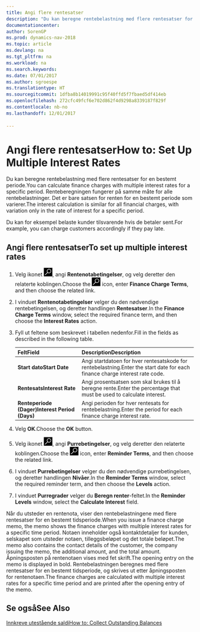 ```yaml
---
title: Angi flere rentesatser
description: "Du kan beregne rentebelastning med flere rentesatser for en bestemt periode. Renteberegningen fungerer på samme måte for alle rentebelastninger. Det er bare satsen for renten for en bestemt periode som varierer."
documentationcenter: 
author: SorenGP
ms.prod: dynamics-nav-2018
ms.topic: article
ms.devlang: na
ms.tgt_pltfrm: na
ms.workload: na
ms.search.keywords: 
ms.date: 07/01/2017
ms.author: sgroespe
ms.translationtype: HT
ms.sourcegitcommit: 1dfba8b14019991c95f40ffd5f7fbaed5df414eb
ms.openlocfilehash: 272cfc49fcf6e702d862f4d9298a8339187f829f
ms.contentlocale: nb-no
ms.lasthandoff: 12/01/2017

---
```

# <a name="how-to-set-up-multiple-interest-rates"></a><span data-ttu-id="f54d2-104">Angi flere rentesatser</span><span class="sxs-lookup"><span data-stu-id="f54d2-104">How to: Set Up Multiple Interest Rates</span></span>
<span data-ttu-id="f54d2-105">Du kan beregne rentebelastning med flere rentesatser for en bestemt periode.</span><span class="sxs-lookup"><span data-stu-id="f54d2-105">You can calculate finance charges with multiple interest rates for a specific period.</span></span> <span data-ttu-id="f54d2-106">Renteberegningen fungerer på samme måte for alle rentebelastninger. Det er bare satsen for renten for en bestemt periode som varierer.</span><span class="sxs-lookup"><span data-stu-id="f54d2-106">The interest calculation is similar for all financial charges, with variation only in the rate of interest for a specific period.</span></span>  

<span data-ttu-id="f54d2-107">Du kan for eksempel belaste kunder tilsvarende hvis de betaler sent.</span><span class="sxs-lookup"><span data-stu-id="f54d2-107">For example, you can charge customers accordingly if they pay late.</span></span>  

## <a name="to-set-up-multiple-interest-rates"></a><span data-ttu-id="f54d2-108">Angi flere rentesatser</span><span class="sxs-lookup"><span data-stu-id="f54d2-108">To set up multiple interest rates</span></span>  

1.  <span data-ttu-id="f54d2-109">Velg ikonet ![Søk etter side eller rapport](../../media/ui-search/search_small.png "Søk etter side eller rapport"), angi **Rentenotabetingelser**, og velg deretter den relaterte koblingen.</span><span class="sxs-lookup"><span data-stu-id="f54d2-109">Choose the ![Search for Page or Report](../../media/ui-search/search_small.png "Search for Page or Report icon") icon, enter **Finance Charge Terms**, and then choose the related link.</span></span>  
2.  <span data-ttu-id="f54d2-110">I vinduet **Rentenotabetingelser** velger du den nødvendige rentebetingelsen, og deretter handlingen **Rentesatser**.</span><span class="sxs-lookup"><span data-stu-id="f54d2-110">In the **Finance Charge Terms** window, select the required finance term, and then choose the **Interest Rates** action.</span></span>  

3.  <span data-ttu-id="f54d2-111">Fyll ut feltene som beskrevet i tabellen nedenfor.</span><span class="sxs-lookup"><span data-stu-id="f54d2-111">Fill in the fields as described in the following table.</span></span>  

    |<span data-ttu-id="f54d2-112">Felt</span><span class="sxs-lookup"><span data-stu-id="f54d2-112">Field</span></span>|<span data-ttu-id="f54d2-113">Description</span><span class="sxs-lookup"><span data-stu-id="f54d2-113">Description</span></span>|  
    |---------------------------------|---------------------------------------|  
    |<span data-ttu-id="f54d2-114">**Start dato**</span><span class="sxs-lookup"><span data-stu-id="f54d2-114">**Start Date**</span></span>|<span data-ttu-id="f54d2-115">Angi startdatoen for hver rentesatskode for rentebelastning.</span><span class="sxs-lookup"><span data-stu-id="f54d2-115">Enter the start date for each finance charge interest rate code.</span></span>|  
    |<span data-ttu-id="f54d2-116">**Rentesats**</span><span class="sxs-lookup"><span data-stu-id="f54d2-116">**Interest Rate**</span></span>|<span data-ttu-id="f54d2-117">Angi prosentsatsen som skal brukes til å beregne rente.</span><span class="sxs-lookup"><span data-stu-id="f54d2-117">Enter the percentage that must be used to calculate interest.</span></span>|  
    |<span data-ttu-id="f54d2-118">**Renteperiode (Dager)**</span><span class="sxs-lookup"><span data-stu-id="f54d2-118">**Interest Period (Days)**</span></span>|<span data-ttu-id="f54d2-119">Angi perioden for hver rentesats for rentebelastning.</span><span class="sxs-lookup"><span data-stu-id="f54d2-119">Enter the period for each finance charge interest rate.</span></span>|  

4.  <span data-ttu-id="f54d2-120">Velg **OK**.</span><span class="sxs-lookup"><span data-stu-id="f54d2-120">Choose the **OK** button.</span></span>  
5.  <span data-ttu-id="f54d2-121">Velg ikonet ![Søk etter side eller rapport](../../media/ui-search/search_small.png "Søk etter side eller rapport"), angi **Purrebetingelser**, og velg deretter den relaterte koblingen.</span><span class="sxs-lookup"><span data-stu-id="f54d2-121">Choose the ![Search for Page or Report](../../media/ui-search/search_small.png "Search for Page or Report icon") icon, enter **Reminder Terms**, and then choose the related link.</span></span>  
6.  <span data-ttu-id="f54d2-122">I vinduet **Purrebetingelser** velger du den nødvendige purrebetingelsen, og deretter handlingen **Nivåer**.</span><span class="sxs-lookup"><span data-stu-id="f54d2-122">In the **Reminder Terms** window, select the required reminder term, and then choose the **Levels** action.</span></span>  
7.  <span data-ttu-id="f54d2-123">I vinduet **Purregrader** velger du **Beregn renter**-feltet.</span><span class="sxs-lookup"><span data-stu-id="f54d2-123">In the **Reminder Levels** window, select the **Calculate Interest** field.</span></span>  

<span data-ttu-id="f54d2-124">Når du utsteder en rentenota, viser den rentebelastningene med flere rentesatser for en bestemt tidsperiode.</span><span class="sxs-lookup"><span data-stu-id="f54d2-124">When you issue a finance charge memo, the memo shows the finance charges with multiple interest rates for a specific time period.</span></span> <span data-ttu-id="f54d2-125">Notaen inneholder også kontaktdetaljer for kunden, selskapet som utsteder notaen, tilleggsbeløpet og det totale beløpet.</span><span class="sxs-lookup"><span data-stu-id="f54d2-125">The memo also contains the contact details of the customer, the company issuing the memo, the additional amount, and the total amount.</span></span> <span data-ttu-id="f54d2-126">Åpningsposten på rentenotaen vises med fet skrift.</span><span class="sxs-lookup"><span data-stu-id="f54d2-126">The opening entry on the memo is displayed in bold.</span></span> <span data-ttu-id="f54d2-127">Rentebelastningen beregnes med flere rentesatser for en bestemt tidsperiode, og skrives ut etter åpningsposten for rentenotaen.</span><span class="sxs-lookup"><span data-stu-id="f54d2-127">The finance charges are calculated with multiple interest rates for a specific time period and are printed after the opening entry of the memo.</span></span>  

## <a name="see-also"></a><span data-ttu-id="f54d2-128">Se også</span><span class="sxs-lookup"><span data-stu-id="f54d2-128">See Also</span></span>  
 [<span data-ttu-id="f54d2-129">Innkreve utestående saldi</span><span class="sxs-lookup"><span data-stu-id="f54d2-129">How to: Collect Outstanding Balances</span></span>](../../receivables-collect-outstanding-balances.md)

